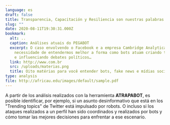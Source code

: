 ```yaml
---
language: es
draft: false
title: Transparencia, Capacitación y Resiliencia son nuestras palabras claves
slug: ""
date: 2020-08-11T19:30:31.000Z
bookmark:
  alt: ..
  caption: Análises atuais do PEGABOT
  excerpt: O caso envolvendo o Facebook e a empresa Cambridge Analytica mostrou a
    necessidade de entendermos melhor a forma como bots atuam criando tendências
    e influenciando debates políticos…
  link: http://www.com.br
  src: /uploads/materias.png
  title: Oito matérias para você entender bots, fake news e mídias sociais
type: analysis
file: http://africau.edu/images/default/sample.pdf
---
```

A partir de los análisis realizados con la herramienta **ATRAPABOT**, es posible identificar, por ejemplo, si un asunto desinformativo que está en los "Trending topics" de Twitter está impulsado por robots. O incluso si los ataques realizados a un perfil han sido coordinados y realizados por bots y cómo tomar las mejores decisiones para enfrentar a ese escenario.